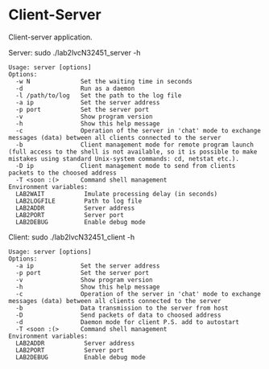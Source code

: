 # Client-Server
Client-server application.

Server:
sudo ./lab2lvcN32451_server -h

    Usage: server [options]
    Options:
      -w N              Set the waiting time in seconds
      -d                Run as a daemon
      -l /path/to/log   Set the path to the log file
      -a ip             Set the server address
      -p port           Set the server port
      -v                Show program version
      -h                Show this help message
      -с                Operation of the server in 'chat' mode to exchange messages (data) between all clients connected to the server
      -b                Client management mode for remote program launch (full access to the shell is not available, so it is possible to make mistakes using standard Unix-system commands: cd, netstat etc.). 
      -D ip             Client management mode to send from clients packets to the choosed address 
      -T <soon :(>      Command shell management
    Environment variables:
      LAB2WAIT           Imulate processing delay (in seconds)
      LAB2LOGFILE        Path to log file
      LAB2ADDR           Server address
      LAB2PORT           Server port
      LAB2DEBUG          Enable debug mode

Client: 
sudo ./lab2lvcN32451_client -h

    Usage: server [options]
    Options:
      -a ip             Set the server address
      -p port           Set the server port
      -v                Show program version
      -h                Show this help message
      -с                Operation of the server in 'chat' mode to exchange messages (data) between all clients connected to the server
      -b                Data transmission to the server from host
      -D                Send packets of data to choosed address
      -d                Daemon mode for client P.S. add to autostart
      -T <soon :(>      Command shell management
    Environment variables:
      LAB2ADDR           Server address
      LAB2PORT           Server port
      LAB2DEBUG          Enable debug mode
